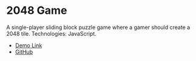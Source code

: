 # 2048 Game

A single-player sliding block puzzle game where a gamer should create a 2048 tile.
Technologies: JavaScript.

- [Demo Link](https://oleksusov.github.io/js_2048-game/)
- [GitHub](https://github.com/oleksusov/js_2048-game)
    
